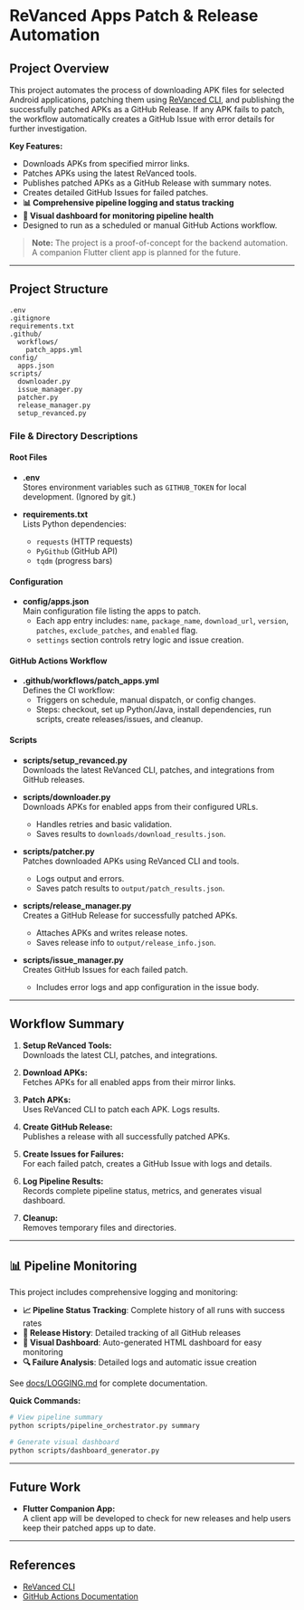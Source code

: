 # ReVanced Apps Patch & Release Automation

## Project Overview

This project automates the process of downloading APK files for selected Android applications, patching them using [ReVanced CLI](https://github.com/ReVanced/revanced-cli), and publishing the successfully patched APKs as a GitHub Release. If any APK fails to patch, the workflow automatically creates a GitHub Issue with error details for further investigation.

**Key Features:**

- Downloads APKs from specified mirror links.
- Patches APKs using the latest ReVanced tools.
- Publishes patched APKs as a GitHub Release with summary notes.
- Creates detailed GitHub Issues for failed patches.
- **📊 Comprehensive pipeline logging and status tracking**
- **🎯 Visual dashboard for monitoring pipeline health**
- Designed to run as a scheduled or manual GitHub Actions workflow.

> **Note:** The project is a proof-of-concept for the backend automation. A companion Flutter client app is planned for the future.

---

## Project Structure

```
.env
.gitignore
requirements.txt
.github/
  workflows/
    patch_apps.yml
config/
  apps.json
scripts/
  downloader.py
  issue_manager.py
  patcher.py
  release_manager.py
  setup_revanced.py
```

### File & Directory Descriptions

#### Root Files

- **.env**  
  Stores environment variables such as `GITHUB_TOKEN` for local development. (Ignored by git.)

- **requirements.txt**  
  Lists Python dependencies:
  - `requests` (HTTP requests)
  - `PyGithub` (GitHub API)
  - `tqdm` (progress bars)

#### Configuration

- **config/apps.json**  
  Main configuration file listing the apps to patch.
  - Each app entry includes: `name`, `package_name`, `download_url`, `version`, `patches`, `exclude_patches`, and `enabled` flag.
  - `settings` section controls retry logic and issue creation.

#### GitHub Actions Workflow

- **.github/workflows/patch_apps.yml**  
  Defines the CI workflow:
  - Triggers on schedule, manual dispatch, or config changes.
  - Steps: checkout, set up Python/Java, install dependencies, run scripts, create releases/issues, and cleanup.

#### Scripts

- **scripts/setup_revanced.py**  
  Downloads the latest ReVanced CLI, patches, and integrations from GitHub releases.

- **scripts/downloader.py**  
  Downloads APKs for enabled apps from their configured URLs.

  - Handles retries and basic validation.
  - Saves results to `downloads/download_results.json`.

- **scripts/patcher.py**  
  Patches downloaded APKs using ReVanced CLI and tools.

  - Logs output and errors.
  - Saves patch results to `output/patch_results.json`.

- **scripts/release_manager.py**  
  Creates a GitHub Release for successfully patched APKs.

  - Attaches APKs and writes release notes.
  - Saves release info to `output/release_info.json`.

- **scripts/issue_manager.py**  
  Creates GitHub Issues for each failed patch.
  - Includes error logs and app configuration in the issue body.

---

## Workflow Summary

1. **Setup ReVanced Tools:**  
   Downloads the latest CLI, patches, and integrations.

2. **Download APKs:**  
   Fetches APKs for all enabled apps from their mirror links.

3. **Patch APKs:**  
   Uses ReVanced CLI to patch each APK. Logs results.

4. **Create GitHub Release:**  
   Publishes a release with all successfully patched APKs.

5. **Create Issues for Failures:**  
   For each failed patch, creates a GitHub Issue with logs and details.

6. **Log Pipeline Results:**  
   Records complete pipeline status, metrics, and generates visual dashboard.

7. **Cleanup:**  
   Removes temporary files and directories.

---

## 📊 Pipeline Monitoring

This project includes comprehensive logging and monitoring:

- **📈 Pipeline Status Tracking**: Complete history of all runs with success rates
- **🎁 Release History**: Detailed tracking of all GitHub releases
- **📱 Visual Dashboard**: Auto-generated HTML dashboard for easy monitoring
- **🔍 Failure Analysis**: Detailed logs and automatic issue creation

See [docs/LOGGING.md](docs/LOGGING.md) for complete documentation.

**Quick Commands:**

```bash
# View pipeline summary
python scripts/pipeline_orchestrator.py summary

# Generate visual dashboard
python scripts/dashboard_generator.py
```

---

## Future Work

- **Flutter Companion App:**  
  A client app will be developed to check for new releases and help users keep their patched apps up to date.

---

## References

- [ReVanced CLI](https://github.com/ReVanced/revanced-cli)
- [GitHub Actions Documentation](https://docs.github.com/en/actions)
